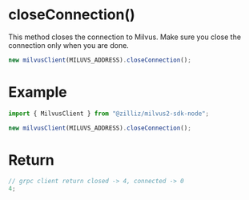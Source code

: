 # closeConnection()

This method closes the connection to Milvus. Make sure you close the connection only when you are done.

```javascript
new milvusClient(MILUVS_ADDRESS).closeConnection();
```

# Example

```javascript
import { MilvusClient } from "@zilliz/milvus2-sdk-node";

new milvusClient(MILUVS_ADDRESS).closeConnection();
```

# Return

```javascript
// grpc client return closed -> 4, connected -> 0
4;
```
